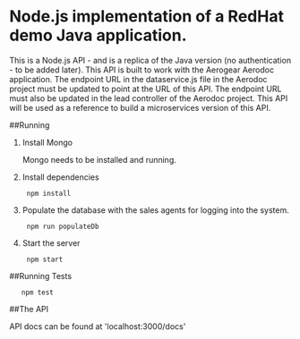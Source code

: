 # Node.js implementation of a RedHat demo Java application.
This is a Node.js API - and is a replica of the Java version (no authentication - to be added later). This API is built to work with the Aerogear Aerodoc application. The endpoint URL in the dataservice.js file in the Aerodoc project must be updated to point at the URL of this API. The endpoint URL must also be updated in the lead controller of the Aerodoc project. This API will be used as a reference to build a microservices version of this API.

##Running 

1. Install Mongo

    Mongo needs to be installed and running.
    
2. Install dependencies

        npm install

3. Populate the database with the sales agents for logging into the system.

        npm run populateDb

4. Start the server

        npm start
    
##Running Tests

       npm test

##The API 
  
   API docs can be found at 'localhost:3000/docs'



